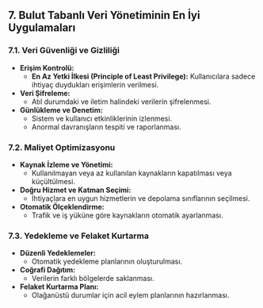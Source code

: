 ## **7. Bulut Tabanlı Veri Yönetiminin En İyi Uygulamaları**

### **7.1. Veri Güvenliği ve Gizliliği**

- **Erişim Kontrolü:**
    - **En Az Yetki İlkesi (Principle of Least Privilege):** Kullanıcılara sadece ihtiyaç duydukları erişimlerin verilmesi.
- **Veri Şifreleme:**
    - Atıl durumdaki ve iletim halindeki verilerin şifrelenmesi.
- **Günlükleme ve Denetim:**
    - Sistem ve kullanıcı etkinliklerinin izlenmesi.
    - Anormal davranışların tespiti ve raporlanması.

### **7.2. Maliyet Optimizasyonu**

- **Kaynak İzleme ve Yönetimi:**
    - Kullanılmayan veya az kullanılan kaynakların kapatılması veya küçültülmesi.
- **Doğru Hizmet ve Katman Seçimi:**
    - İhtiyaçlara en uygun hizmetlerin ve depolama sınıflarının seçilmesi.
- **Otomatik Ölçeklendirme:**
    - Trafik ve iş yüküne göre kaynakların otomatik ayarlanması.

### **7.3. Yedekleme ve Felaket Kurtarma**

- **Düzenli Yedeklemeler:**
    - Otomatik yedekleme planlarının oluşturulması.
- **Coğrafi Dağıtım:**
    - Verilerin farklı bölgelerde saklanması.
- **Felaket Kurtarma Planı:**
    - Olağanüstü durumlar için acil eylem planlarının hazırlanması.